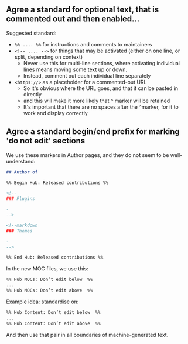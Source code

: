 ## Agree a standard for optional text, that is commented out and then enabled...

Suggested standard:

- `%% .... %%` for instructions and comments to maintainers
- `<!-- .... -->` for things that may be activated (either on one line, or split, depending on context)
    - Never use this for multi-line sections, where activating individual lines means moving some text up or down.
    - Instead, comment out each individual line separately
- `<https://>` as a placeholder for a commented-out URL
    - So it's obvious where the URL goes, and that it can be pasted in directly
    - and this will make it more likely that `^` marker will be retained
    - It's important that there are no spaces after the `^`marker, for it to work and display correctly

## Agree a standard begin/end prefix for marking 'do not edit' sections

We use these markers in Author pages, and they do not seem to be well-understand:

```markdown
## Author of

%% Begin Hub: Released contributions %%

<!--
### Plugins

- 
-->

<!--markdown
### Themes

- 
-->

%% End Hub: Released contributions %%
```

In the new MOC files, we use this:

```markdown
%% Hub MOCs: Don’t edit below  %%
...
%% Hub MOCs: Don’t edit above  %%
```

Example idea: standardise on:

```markdown
%% Hub Content: Don’t edit below  %%
...
%% Hub Content: Don’t edit above  %%
```

And then use that pair in all boundaries of machine-generated text.
